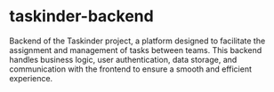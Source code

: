 # taskinder-backend
Backend of the Taskinder project, a platform designed to facilitate the assignment and management of tasks between teams. This backend handles business logic, user authentication, data storage, and communication with the frontend to ensure a smooth and efficient experience.
